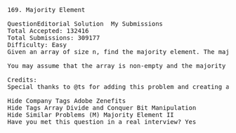 <pre>
169. Majority Element  

QuestionEditorial Solution  My Submissions
Total Accepted: 132416
Total Submissions: 309177
Difficulty: Easy
Given an array of size n, find the majority element. The majority element is the element that appears more than ⌊ n/2 ⌋ times.

You may assume that the array is non-empty and the majority element always exist in the array.

Credits:
Special thanks to @ts for adding this problem and creating all test cases.

Hide Company Tags Adobe Zenefits
Hide Tags Array Divide and Conquer Bit Manipulation
Hide Similar Problems (M) Majority Element II
Have you met this question in a real interview? Yes  
</pre>

